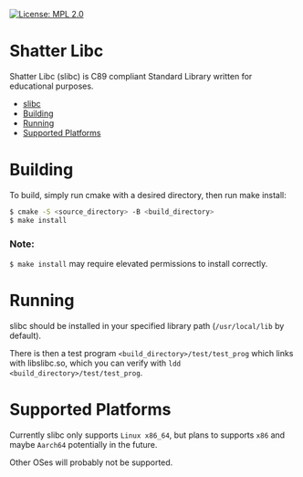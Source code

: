 [![License: MPL 2.0](https://img.shields.io/badge/License-MPL%202.0-brightgreen.svg)](https://opensource.org/licenses/MPL-2.0)

# Shatter Libc

Shatter Libc (slibc) is C89 compliant Standard Library written for educational purposes.
- [slibc](#shatter-libc)
- [Building](#building)
- [Running](#running)
- [Supported Platforms](#supported-platforms)

# Building

To build, simply run cmake with a desired directory, then run make install:

``` bash
$ cmake -S <source_directory> -B <build_directory>
$ make install
```

### Note:
``$ make install`` may require elevated permissions to install correctly.

# Running

slibc should be installed in your specified library path (``/usr/local/lib`` by default).

There is then a test program ``<build_directory>/test/test_prog`` which links with libslibc.so, which you can verify with
``ldd <build_directory>/test/test_prog``.

# Supported Platforms

Currently slibc only supports ``Linux x86_64``, but plans to supports ``x86`` and maybe ``Aarch64`` potentially in the future.

Other OSes will probably not be supported.